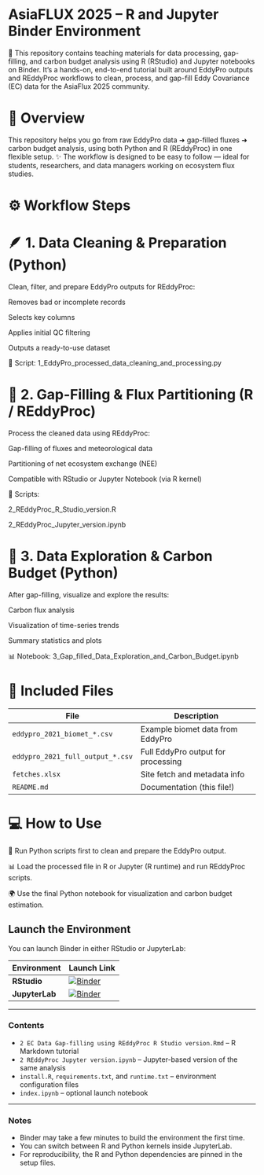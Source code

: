 # AsiaFLUX 2025 – R and Jupyter Binder Environment

🚀 This repository contains teaching materials for data processing, gap-filling, and carbon budget analysis using R (RStudio) and Jupyter notebooks on Binder. It’s a hands-on, end-to-end tutorial built around EddyPro outputs and REddyProc workflows to clean, process, and gap-fill Eddy Covariance (EC) data for the AsiaFlux 2025 community.


# 🧭 Overview

This repository helps you go from raw EddyPro data ➜ gap-filled fluxes ➜ carbon budget analysis, using both Python and R (REddyProc) in one flexible setup.
✨ The workflow is designed to be easy to follow — ideal for students, researchers, and data managers working on ecosystem flux studies.

# ⚙️ Workflow Steps

# 🪶 1. Data Cleaning & Preparation (Python)

Clean, filter, and prepare EddyPro outputs for REddyProc:

Removes bad or incomplete records

Selects key columns

Applies initial QC filtering

Outputs a ready-to-use dataset

📁 Script: 1_EddyPro_processed_data_cleaning_and_processing.py


# 🧩 2. Gap-Filling & Flux Partitioning (R / REddyProc)

Process the cleaned data using REddyProc:

Gap-filling of fluxes and meteorological data

Partitioning of net ecosystem exchange (NEE)

Compatible with RStudio or Jupyter Notebook (via R kernel)

📄 Scripts:

2_REddyProc_R_Studio_version.R

2_REddyProc_Jupyter_version.ipynb


# 🌱 3. Data Exploration & Carbon Budget (Python)

After gap-filling, visualize and explore the results:

Carbon flux analysis

Visualization of time-series trends

Summary statistics and plots

📊 Notebook: 3_Gap_filled_Data_Exploration_and_Carbon_Budget.ipynb


# 🧰 Included Files
| File                             | Description                        |
| -------------------------------- | ---------------------------------- |
| `eddypro_2021_biomet_*.csv`      | Example biomet data from EddyPro   |
| `eddypro_2021_full_output_*.csv` | Full EddyPro output for processing |
| `fetches.xlsx`                   | Site fetch and metadata info       |
| `README.md`                      | Documentation (this file!)         |


# 💻 How to Use

🐍 Run Python scripts first to clean and prepare the EddyPro output.

📊 Load the processed file in R or Jupyter (R runtime) and run REddyProc scripts.

🌍 Use the final Python notebook for visualization and carbon budget estimation.




## Launch the Environment

You can launch Binder in either RStudio or JupyterLab:

| Environment | Launch Link |
|--------------|--------------|
| **RStudio** | [![Binder](https://mybinder.org/badge_logo.svg)](https://mybinder.org/v2/gh/ShamsuzzamanMd/Binder/main?urlpath=rstudio) |
| **JupyterLab** | [![Binder](https://mybinder.org/badge_logo.svg)](https://mybinder.org/v2/gh/ShamsuzzamanMd/Binder/main?urlpath=lab) |

---

### Contents
- `2 EC Data Gap-filling using REddyProc R Studio version.Rmd` – R Markdown tutorial  
- `2 REddyProc Jupyter version.ipynb` – Jupyter-based version of the same analysis  
- `install.R`, `requirements.txt`, and `runtime.txt` – environment configuration files  
- `index.ipynb` – optional launch notebook  

---

### Notes
- Binder may take a few minutes to build the environment the first time.  
- You can switch between R and Python kernels inside JupyterLab.  
- For reproducibility, the R and Python dependencies are pinned in the setup files.


